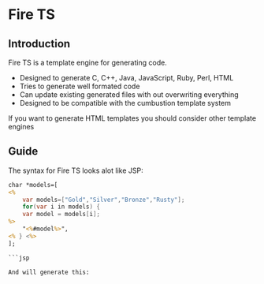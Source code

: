 Fire TS
=======

## Introduction

Fire TS is a template engine for generating code. 

 * Designed to generate C, C++, Java, JavaScript, Ruby, Perl, HTML
 * Tries to generate well formated code
 * Can update existing generated files with out overwriting everything
 * Designed to be compatible with the cumbustion template system  

If you want to generate HTML templates you should consider other template engines

## Guide

The syntax for Fire TS looks alot like JSP:

```jsp
char *models=[
<% 
	var models=["Gold","Silver","Bronze","Rusty"];
	for(var i in models) { 
	var model = models[i];
%>
	"<%#model%>",
<% } <%>
];

```jsp

And will generate this:





 
